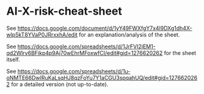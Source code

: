 # AI-X-risk-cheat-sheet

See https://docs.google.com/document/d/1yY49FWXfgY7x4l9DXg1dh4X-wlp5kT8YVaP0JRrxxhA/edit for an explanation/analysis of the sheet.

See https://docs.google.com/spreadsheets/d/1JrFVI2jEM1-qd2Wlrv6BFikp4p9Aj70wEhrMFoxwfCI/edit#gid=1276620262 for the sheet itself.

See https://docs.google.com/spreadsheets/d/1u-oNMTE66DwIRuKaLsqHJ8qzFoYu7Y1aCGU3spqahUQ/edit#gid=1276620262 for a detailed version (not up-to-date).
